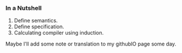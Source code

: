 ### In a Nutshell
1. Define semantics.
2. Define specification.
3. Calculating compiler using induction.

Maybe I'll add some note or translation to my githubIO page some day.